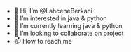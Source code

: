 - 👋 Hi, I’m @LahceneBerkani
- 👀 I’m interested in java & python
- 🌱 I’m currently learning java & python
- 💞️ I’m looking to collaborate on project
- 📫 How to reach me 

<!---
LahceneBerkani/LahceneBerkani is a ✨ special ✨ repository because its `README.md` (this file) appears on your GitHub profile.
You can click the Preview link to take a look at your changes.
--->
